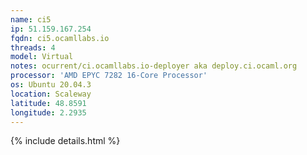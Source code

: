 ```yaml
---
name: ci5
ip: 51.159.167.254
fqdn: ci5.ocamllabs.io
threads: 4
model: Virtual
notes: ocurrent/ci.ocamllabs.io-deployer aka deploy.ci.ocaml.org
processor: 'AMD EPYC 7282 16-Core Processor'
os: Ubuntu 20.04.3
location: Scaleway
latitude: 48.8591
longitude: 2.2935
---
```

{% include details.html %} 

